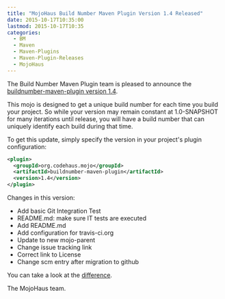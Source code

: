 ```yaml
---
title: "MojoHaus Build Number Maven Plugin Version 1.4 Released"
date: 2015-10-17T10:35:00
lastmod: 2015-10-17T10:35
categories:
  - BM
  - Maven
  - Maven-Plugins
  - Maven-Plugin-Releases
  - MojoHaus
---
```

The Build Number Maven Plugin team is pleased to announce the
[buildnumber-maven-plugin version 1.4](http://www.mojohaus.org/buildnumber-maven-plugin/).

This mojo is designed to get a unique build number for each time you build your project. 
So while your version may remain constant at 1.0-SNAPSHOT for many iterations until release, 
you will have a build number that can uniquely identify each build during that time.

To get this update, simply specify the version in your project's plugin configuration:

```xml
<plugin>
  <groupId>org.codehaus.mojo</groupId>
  <artifactId>buildnumber-maven-plugin</artifactId>
  <version>1.4</version>
</plugin>
```
<!-- more -->


Changes in this version:

* Add basic Git Integration Test
* README.md: make sure IT tests are executed
* Add README.md
* Add configuration for travis-ci.org
* Update to new mojo-parent
* Change issue tracking link
* Correct link to License
* Change scm entry after migration to github

You can take a look at the [difference](https://github.com/mojohaus/buildnumber-maven-plugin/compare/buildnumber-maven-plugin-1.3...buildnumber-maven-plugin-1.4).

The MojoHaus team.

